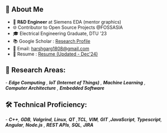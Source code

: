 ## 👋 About Me

- 💼 **R&D Engineer** at Siemens EDA (mentor graphics)
- 🌐 Contributor to Open Source Projects @FOSSASIA  
- 🎓 Electrical Engineering Graduate, DTU '23  
- 📚 Google Scholar : [Research Profile](https://scholar.google.com/citations?user=ibhxWO4AAAAJ&hl=en)  
- 📧 Email: [harshgarg1808@gmail.com](mailto:harshgarg1808@gmail.com)
- 📄 Resume : [Resume (Updated - Dec'24)](https://drive.google.com/file/d/11ct4gIshgix_uETU-fL2viuzpmG2PD1x/view?usp=sharing)  

## 🔬 Research Areas:
_- **_Edge Computing_** , **IoT (Internet of Things)** , **Machine Learning** , **Computer Architecture** , **Embedded Software**_

## 🛠️ Technical Proficiency:
_- **C++**, **GDB**, **Valgrind**, **Linux**, **QT** ,**TCL**, **VIM**, **GIT** ,**JavaScript**, **Typescript**, **Angular**, **Node.js** , **REST APIs**, **SQL**, **JIRA**_
